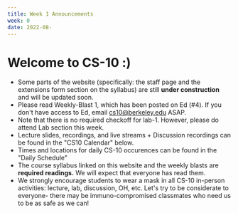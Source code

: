 ```yaml
---
title: Week 1 Announcements
week: 0
date: 2022-08-
---
```


# **Welcome to CS-10 :)**

- Some parts of the website (specifically: the staff page and the extensions form section on the syllabus) are still <b>under construction</b> and will be updated soon.
- Please read Weekly-Blast 1, which has been posted on Ed (#4). If you don't have access to Ed, email cs10@berkeley.edu ASAP. 
- Note that there is no required checkoff for lab-1. However, please do attend Lab section this week.
- Lecture slides, recordings, and live streams + Discussion recordings can be found in the "CS10 Calendar" below. 
- Times and locations for daily CS-10 occurences can be found in the "Daily Schedule"
- The course syllabus linked on this website and the weekly blasts are <b>required readings.</b> We will expect that everyone has read them.
- We strongly encourage students to wear a mask in all CS-10 in-person activities: lecture, lab, discussion, OH, etc. Let's try to be considerate to everyone- there may be immuno-compromised classmates who need us to be as safe as we can!
